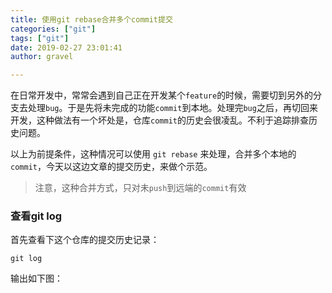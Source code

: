```yaml
---
title: 使用git rebase合并多个commit提交
categories: ["git"]
tags: ["git"]
date: 2019-02-27 23:01:41 
author: gravel

---
```


在日常开发中，常常会遇到自己正在开发某个`feature`的时候，需要切到另外的分支去处理`bug`。于是先将未完成的功能`commit`到本地。处理完`bug`之后，再切回来开发，这种做法有一个坏处是，仓库`commit`的历史会很凌乱。不利于追踪排查历史问题。

<!--more-->

以上为前提条件，这种情况可以使用 `git rebase` 来处理，合并多个本地的`commit`，今天以这边文章的提交历史，来做个示范。

>注意，这种合并方式，只对未`push`到远端的`commit`有效

### 查看git log

首先查看下这个仓库的提交历史记录：

```
git log 
```

输出如下图：



### 